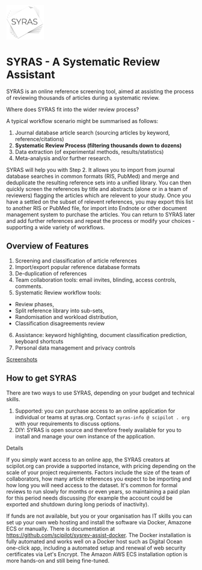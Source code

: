 ![logo](/assets/images/SYRAS-logo-thin-small.png "SYRAS")

# SYRAS - A Systematic Review Assistant

SYRAS is an online reference screening tool, aimed at assisting the process of reviewing thousands of articles during a systematic review. 

Where does SYRAS fit into the wider review process?

A typical workflow scenario might be summarised as follows:

1. Journal database article search (sourcing articles by keyword, reference/citations)
2. **Systematic Review Process (filtering thousands down to dozens)**
3. Data extraction (of experimental methods, results/statistics)
4. Meta-analysis and/or further research.

SYRAS will help you with Step 2. It allows you to import from journal database searches in common formats (RIS, PubMed) and merge and deduplicate the resulting reference sets into a unified library. You can then quickly screen the references by title and abstracts (alone or in a team of reviewers) flagging the articles which are relevent to your study. Once you have a settled on the subset of relevent references, you may export this list to another RIS or PubMed file, for import into Endnote or other document management system to purchase the articles. You can return to SYRAS later and add further references and repeat the process or modify your choices - supporting a wide variety of workflows.

## Overview of Features

1. Screening and classification of article references
2. Import/export popular reference database formats
3. De-duplication of references
4. Team collaboration tools: email invites, blinding, access controls, comments.
5. Systematic Review workflow tools: 
  * Review phases,
  * Split reference library into sub-sets, 
  * Randomisation and workload distribution,
  * Classification disagreements review
6. Assistance: keyword highlighting, document classification prediction, keyboard shortcuts
7. Personal data management and privacy controls

[Screenshots](screenshots.md)

## How to get SYRAS

There are two ways to use SYRAS, depending on your budget and technical skills.

1. Supported: you can purchase access to an online application for individual or teams at syras.org. 
Contact `syras-info @ scipilot . org` with your requirements to discuss options.
2. DIY: SYRAS is open source and therefore freely available for you to install and manage your own instance of the application.

Details

If you simply want access to an online app, the SYRAS creators at scipilot.org can provide a supported instance, with pricing depending on the scale of your project requirements. Factors include the size of the team of collaborators, how many article references you expect to be importing and how long you will need access to the dataset. It's common for formal reviews to run slowly for months or even years, so maintaining a paid plan for this period needs discussing (for example the account could be exported and shutdown during long periods of inactivity).


If funds are not available, but you or your organisation has IT skills you can set up your own web hosting and install the software via Docker, Amazone ECS or manually. There is documentation at https://github.com/scipilot/sysrev-assist-docker. The Docker installation is fully automated and works well on a Docker host such as Digital Ocean one-click app, including a automated setup and renewal of web security certificates via Let's Encrypt. The Amazon AWS ECS installation option is more hands-on and still being fine-tuned.

